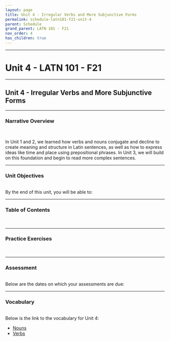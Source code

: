 ```yaml
---
layout: page
title: Unit 4 - Irregular Verbs and More Subjunctive Forms
permalink: schedule-latn101-f21-unit-4
parent: Schedule
grand_parent: LATN 101 - F21
nav_order: 4
has_children: true
---
```

***

# Unit 4 - LATN 101 - F21

***

## Unit 4 - Irregular Verbs and More Subjunctive Forms

***

### Narrative Overview
&nbsp;

In Unit 1 and 2, we learned how verbs and nouns conjugate and decline to create meaning and structure in Latin sentences, as well as how to express ideas like time and place using prepositional phrases. In Unit 3, we will build on this foundation and begin to read more complex sentences.

***

### Unit Objectives
&nbsp;  
By the end of this unit, you will be able to:

***

### Table of Contents
&nbsp;  


***

### Practice Exercises
&nbsp;


***

### Assessment
&nbsp;  
Below are the dates on which your assessments are due:


***

### Vocabulary
&nbsp;  
Below is the link to the vocabulary for Unit 4:

- [Nouns](https://dominicmachado.github.io/schedule-latn101-f21-unit-4-vocabulary-nouns)
- [Verbs](https://dominicmachado.github.io/schedule-latn101-f21-unit-4-vocabulary-verbs)
